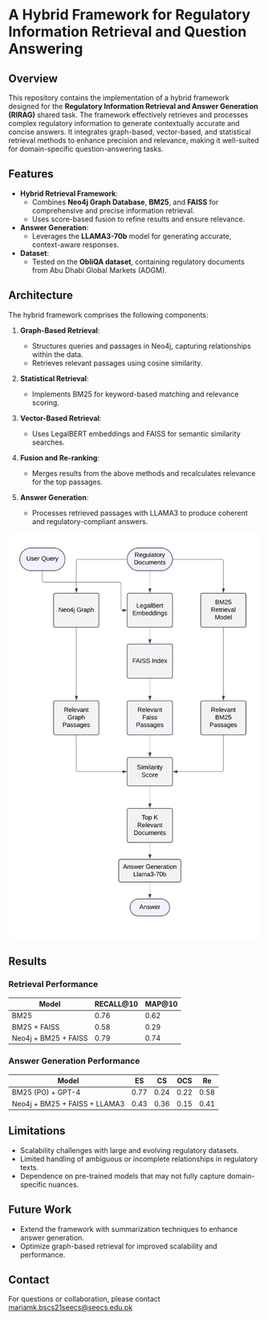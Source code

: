 # A Hybrid Framework for Regulatory Information Retrieval and Question Answering

## Overview

This repository contains the implementation of a hybrid framework designed for the **Regulatory Information Retrieval and Answer Generation (RIRAG)** shared task. The framework effectively retrieves and processes complex regulatory information to generate contextually accurate and concise answers. It integrates graph-based, vector-based, and statistical retrieval methods to enhance precision and relevance, making it well-suited for domain-specific question-answering tasks.

## Features

- **Hybrid Retrieval Framework**:
  - Combines **Neo4j Graph Database**, **BM25**, and **FAISS** for comprehensive and precise information retrieval.
  - Uses score-based fusion to refine results and ensure relevance.
- **Answer Generation**:
  - Leverages the **LLAMA3-70b** model for generating accurate, context-aware responses.
- **Dataset**:
  - Tested on the **ObliQA dataset**, containing regulatory documents from Abu Dhabi Global Markets (ADGM).

## Architecture

The hybrid framework comprises the following components:

1. **Graph-Based Retrieval**:
   - Structures queries and passages in Neo4j, capturing relationships within the data.
   - Retrieves relevant passages using cosine similarity.

2. **Statistical Retrieval**:
   - Implements BM25 for keyword-based matching and relevance scoring.

3. **Vector-Based Retrieval**:
   - Uses LegalBERT embeddings and FAISS for semantic similarity searches.

4. **Fusion and Re-ranking**:
   - Merges results from the above methods and recalculates relevance for the top passages.

5. **Answer Generation**:
   - Processes retrieved passages with LLAMA3 to produce coherent and regulatory-compliant answers.

![Framework Architecture](images/architecture_diagram.png)

## Results

### Retrieval Performance

| Model                 | RECALL@10 | MAP@10 |
|-----------------------|-----------|--------|
| BM25                 | 0.76      | 0.62   |
| BM25 + FAISS         | 0.58      | 0.29   |
| Neo4j + BM25 + FAISS | 0.79      | 0.74   |

### Answer Generation Performance

| Model                       | ES   | CS   | OCS  | Re   |
|-----------------------------|------|------|------|------|
| BM25 (PO) + GPT-4           | 0.77 | 0.24 | 0.22 | 0.58 |
| Neo4j + BM25 + FAISS + LLAMA3 | 0.43 | 0.36 | 0.15 | 0.41 |

## Limitations

- Scalability challenges with large and evolving regulatory datasets.
- Limited handling of ambiguous or incomplete relationships in regulatory texts.
- Dependence on pre-trained models that may not fully capture domain-specific nuances.

## Future Work

- Extend the framework with summarization techniques to enhance answer generation.
- Optimize graph-based retrieval for improved scalability and performance.

## Contact

For questions or collaboration, please contact [mariamk.bscs21seecs@seecs.edu.pk](mailto:mariamk.bscs21seecs@seecs.edu.pk)
